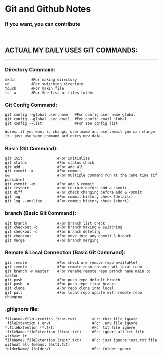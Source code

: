 # Git and Github Notes
### If you want, you can contribute

<br>

## __ACTUAL MY DAILY USES GIT COMMANDS:__

---

### __Directory Command:__
```
mkdir       #For making directory
cd          #For switching directory
touch       #For makin file
ls -a       #For See list of files folder
```

### __Git Config Command:__
```
git config --global user.name   #For config user name global
git config --global user.email  #For config email global
git config --list               #For see config list
```
```
Notes: if you want to change, user.name and user.email you can change it. just use same command and entry new data.
```

### __Basic (Git Command):__
```
git init                #For initialize
git status              #For status check
git add .               #For add all
git commit -m           #For commit
&&                      #For multiple command run at the same time (if possible)
git commit -am          #For add & commit
git restore             #For restore before add & commit
git diff                #For check changing before add & commit
git log                 #For commit history check (details)
git log --oneline       #For commit history check (short)
```

### __branch (Basic Git Command):__
```
git branch              #For branch list check
git checkout -b         #For branch making & switching
git checkout -d         #For branch deleting
git checkout            #For move into any commit & branch
git merge               #For branch merging
```

### __Remote & Local Connection (Basic Git Command):__
```
git remote              #For check are remote repo available?
git remote -u           #For remote repo connect wit local repo
git branch -M master    #For rename remote repo branch name main to master
git push                #For push repo default branch
git push -u             #For push repo fixed branch
git clone               #For repo clone into local
git pull                #For local repo update with remote repo changing
```

### __.gitignore file:__
```
fileName.fileExtention (test.txt)       #For this file ignore
.fileExtention (.env)                   #For .env file ignore
*.fileExtention (*.txt)                 #For txt file ignore
!fileName.fileExtention (!test.txt)     #For ignore all txt file  without it
fileName?.fileExtention (test?.txt)     #For just ignore test.txt file without all (means: test1.txt)
folderName/ (folder/)                   #For folder ignore

```